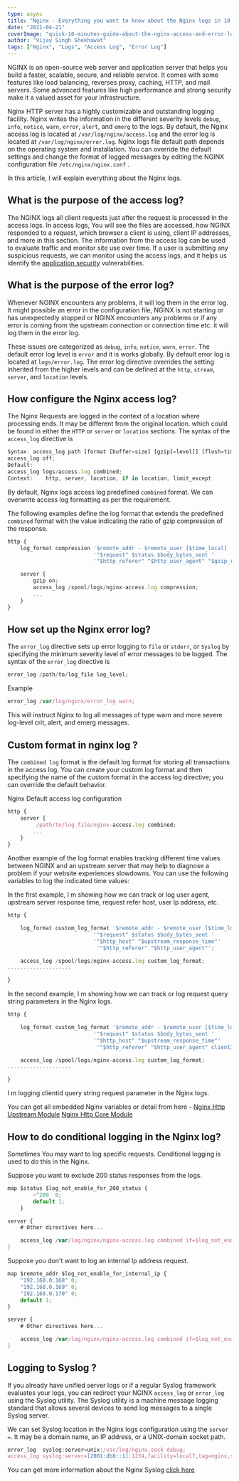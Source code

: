 ```yaml
---
type: async
title: "Nginx - Everything you want to know about the Nginx logs in 10 minutes"
date: "2021-04-21"
coverImage: "quick-10-minutes-guide-about-the-nginx-access-and-error-logs.png"
author: "Vijay Singh Shekhawat"
tags: ["Nginx", "Logs", "Access Log", "Error Log"]
---
```


NGINX is an open-source web server and application server that helps you build a faster, scalable, secure, and reliable service. It comes with some features like load balancing, reverses proxy, caching, HTTP, and mail servers. Some advanced features like high performance and strong security make it a valued asset for your infrastructure.

Nginx HTTP server has a highly customizable and outstanding logging facility. Nginx writes the information in the different severity levels `debug`, `info`, `notice`, `warn`, `error`, `alert`, and `emerg` to the logs. By default, the Nginx access log is located at `/var/log/nginx/access.log` and the error log is located at `/var/log/nginx/error.log`. Nginx logs file default path depends on the operating system and installation. You can override the default settings and change the format of logged messages by editing the NGINX configuration file `/etc/nginx/nginx.conf` .

In this article, I will explain everything about the Nginx logs.

## What is the purpose of the access log?

The NGINX logs all client requests just after the request is processed in the access logs. In access logs, You will see the files are accessed, how NGINX responded to a request, which browser a client is using, client IP addresses, and more in this section. The information from the access log can be used to evaluate traffic and monitor site use over time. If a user is submitting any suspicious requests, we can monitor using the access logs, and it helps us identify the <a href="https://www.loginradius.com/resource/mitigating-security-issues-in-enterprise-mobile-application/">application security</a> vulnerabilities.

## What is the purpose of the error log?

Whenever NGINX encounters any problems, it will log them in the error log. It might possible an error in the configuration file, NGINX is not starting or has unexpectedly stopped or NGINX encounters any problems or if any error is coming from the upstream connection or connection time etc. it will log them in the error log.

These issues are categorized as `debug`, `info`, `notice`, `warn`, `error`. The default error log level is `error` and it is works globally. By default error log is located at `logs/error.log`. The error log directive overrides the setting inherited from the higher levels and can be defined at the `http`, `stream`, `server`, and `location` levels.

## How configure the Nginx access log?

The Nginx Requests are logged in the context of a location where processing ends. It may be different from the original location. which could be found in either the `HTTP` or `server` or `location` sections. The syntax of the `access_log` directive is

```javascript
Syntax:	access_log path [format [buffer=size] [gzip[=level]] [flush=time] [if=condition]];
access_log off;
Default:
access_log logs/access.log combined;
Context:	http, server, location, if in location, limit_except
```

By default, Nginx logs access log predefined `combined` format. We can overwrite access log formatting as per the requirement.

The following examples define the log format that extends the predefined `combined` format with the value indicating the ratio of gzip compression of the response.

```javascript
http {
    log_format compression '$remote_addr - $remote_user [$time_local] '
                           '"$request" $status $body_bytes_sent '
                           '"$http_referer" "$http_user_agent" "$gzip_ratio"';

    server {
        gzip on;
        access_log /spool/logs/nginx-access.log compression;
        ...
    }
}
```

## How set up the Nginx error log?

The `error_log` directive sets up error logging to `file` or `stderr`, or `Syslog` by specifying the minimum severity level of error messages to be logged. The syntax of the `error_log` directive is

```javascript
error_log /path/to/log_file log_level;
```

Example

```javascript
error_log /var/log/nginx/error_log warn;

```

This will instruct Nginx to log all messages of type warn and more severe log-level crit, alert, and emerg messages.

## Custom format in nginx log ?

The `combined log` format is the default log format for storing all transactions in the access log. You can create your custom log format and then specifying the name of the custom format in the access log directive; you can override the default behavior.

Nginx Default access log configuration

```javascript
http {
    server {
         /path/to/log_file/nginx-access.log combined;
        ...
    }
}
```

Another example of the log format enables tracking different time values between NGINX and an upstream server that may help to diagnose a problem if your website experiences slowdowns. You can use the following variables to log the indicated time values:

In the first example, I m showing how we can track or log user agent, upstream server response time, request refer host, user Ip address, etc.

```javascript
http {

    log_format custom_log_format '$remote_addr - $remote_user [$time_local] '
                           '"$request" $status $body_bytes_sent '
                           '"$http_host" "$upstream_response_time"'
                            '"$http_referer" "$http_user_agent"';

    access_log /spool/logs/nginx-access.log custom_log_format;
....................

}

```

In the second example, I m showing how we can track or log request query string parameters in the Nginx logs.

```javascript
http {

    log_format custom_log_format '$remote_addr - $remote_user [$time_local] '
                           '"$request" $status $body_bytes_sent '
                           '"$http_host" "$upstream_response_time"'
                            '"$http_referer" "$http_user_agent" clientId="$clientid"';

    access_log /spool/logs/nginx-access.log custom_log_format;
....................

}

```

I m logging clientid query string request parameter in the Nginx logs.

You can get all embedded Nginx variables or detail from here -
[Nginx Http Upstream Module](https://nginx.org/en/docs/http/ngx_http_upstream_module.html#var_upstream_connect_time)
[Nginx Http Core Module](http://nginx.org/en/docs/http/ngx_http_core_module.html)

## How to do conditional logging in the Nginx log?

Sometimes You may want to log specific requests. Conditional logging is used to do this in the Nginx.

Suppose you want to exclude 200 status responses from the logs.

```javascript
map $status $log_not_enable_for_200_status {
        ~^200  0;
        default 1;
    }

server {
    # Other directives here...

    access_log /var/log/nginx/nginx-access.log combined if=$log_not_enable_for_200_status;
}
```

Suppose you don't want to log an internal Ip address request.

```javascript
map $remote_addr $log_not_enable_for_internal_ip {
    "192.168.0.168" 0;
    "192.168.0.169" 0;
    "192.168.0.170" 0;
    default 1;
}

server {
    # Other directives here...

    access_log /var/log/nginx/nginx-access.log combined if=$log_not_enable_for_internal_ip;
}
```

## Logging to Syslog ?

If you already have unified server logs or if a regular Syslog framework evaluates your logs, you can redirect your NGINX `access_log` or `error_log` using the Syslog utility. The Syslog utility is a machine message logging standard that allows several devices to send log messages to a single Syslog server.

We can set Syslog location in the Nginx logs configuration using the `server =`. It may be a domain name, an IP address, or a UNIX-domain socket path.

```javascript
error_log  syslog:server=unix:/var/log/nginx.sock debug;
access_log syslog:server=[2001:db8::1]:1234,facility=local7,tag=nginx,severity=info;

```

You can get more information about the Nginx Syslog [click here](https://nginx.org/en/docs/syslog.html)
